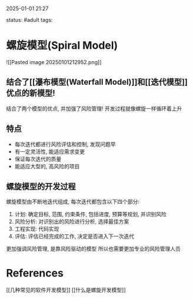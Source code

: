 2025-01-01    21:27

status: #adult 
tags: 


# 螺旋模型(Spiral Model)

![[Pasted image 20250101212952.png]]

## 结合了[[瀑布模型(Waterfall Model)]]和[[迭代模型]]优点的新模型!

结合了两个模型的优点, 并加强了风险管理! 
开发过程就像螺旋一样循环着上升

## 特点
- 每次迭代都进行风险评估和控制, 发现问题早
- 有一定灵活性, 能适应需求变更
- 保证每次迭代的质量
- 能适应大型的, 高风险的项目

## 螺旋模型的开发过程

螺旋模型由不断地迭代组成, 每次迭代都包含以下四个部分: 
1. 计划: 确定目标, 范围, 约束条件, 包括进度, 预算等规划, 并识别风险
2. 风险分析: 对识别出的风险进行分析, 选择最佳方案
3. 工程实现: 代码实现
4. 评估: 评估已经完成的工作, 决定是否进入下一次迭代

更加强调风险管理, 是靠风险驱动的模型
所以也需要更加专业的风险管理人员



# References
[[几种常见的软件开发模型]]
[[什么是螺旋开发模型]]